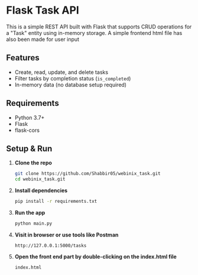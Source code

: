 # Flask Task API

This is a simple REST API built with Flask that supports CRUD operations for a "Task" entity using in-memory storage. A simple frontend html file has also been made for user input

## Features

- Create, read, update, and delete tasks
- Filter tasks by completion status (`is_completed`)
- In-memory data (no database setup required)

## Requirements

- Python 3.7+
- Flask
- flask-cors

## Setup & Run

1. **Clone the repo**

   ```bash
   git clone https://github.com/Shabbir05/webinix_task.git
   cd webinix_task.git
   ```

2. **Install dependencies**

   ```bash
   pip install -r requirements.txt
   ```

3. **Run the app**

   ```bash
   python main.py
   ```

4. **Visit in browser or use tools like Postman**
   ```
   http://127.0.0.1:5000/tasks
   ```

5. **Open the front end part by double-clicking on the index.html file**
   ```
   index.html
   ```
